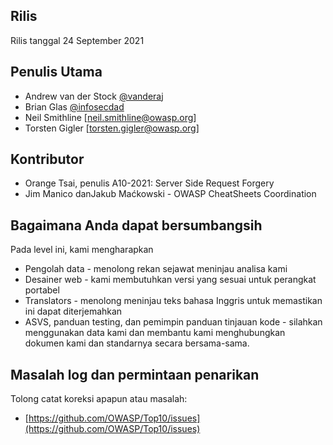 
## Rilis

Rilis tanggal 24 September 2021

## Penulis Utama

- Andrew van der Stock [@vanderaj](https://twitter/vanderaj)
- Brian Glas [@infosecdad](https://twitter/infosecdad)
- Neil Smithline [neil.smithline@owasp.org]
- Torsten Gigler [torsten.gigler@owasp.org]

## Kontributor

- Orange Tsai, penulis A10-2021: Server Side Request Forgery
- Jim Manico danJakub Maćkowski - OWASP CheatSheets Coordination

## Bagaimana Anda dapat bersumbangsih

Pada level ini, kami mengharapkan

- Pengolah data - menolong rekan sejawat meninjau analisa kami
- Desainer web - kami membutuhkan versi yang sesuai untuk perangkat portabel
- Translators - menolong meninjau teks bahasa Inggris untuk memastikan ini dapat diterjemahkan
- ASVS, panduan testing, dan pemimpin panduan tinjauan kode - silahkan menggunakan data kami dan membantu kami menghubungkan 
dokumen kami dan standarnya secara bersama-sama.

## Masalah log dan permintaan penarikan

Tolong catat koreksi apapun atau masalah:

- [https://github.com/OWASP/Top10/issues](https://github.com/OWASP/Top10/issues)

